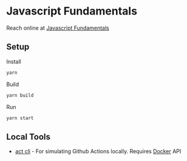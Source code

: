 # Javascript Fundamentals

Reach online at [Javascript Fundamentals](https://av3000.github.io/javascript-fundamentals-refresh/)

## Setup

Install

```bash
yarn
```

Build

```bash
yarn build
```

Run

```bash
yarn start
```

## Local Tools

- [act cli](https://github.com/nektos/act) - For simulating Github Actions locally. Requires [Docker](https://docs.docker.com/) API
